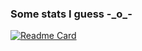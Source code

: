 ### Some stats I guess -\_o\_-
[![Readme Card](https://github-readme-stats.vercel.app/api?username=offsetmonkey538&show_icons=true&theme=darcula)](https://github.com/anuraghazra/github-readme-stats)
